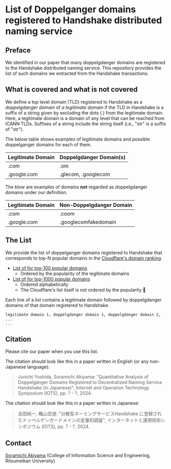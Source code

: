 # List of Doppelganger domains registered to Handshake distributed naming service

## Preface
We identified in our paper that many doppelgdanger domains are registered to the Handshake
distributed naming service. This repository provides the list of such domains we extracted from the Handshake transactions.

## What is covered and what is not covered
We define a top level domain (TLD) registered to Handshake as a _doppelgdanger domain_ of  _a legitimate domain_ if the TLD in Handshake is a suffix of a string given by excluding the dots (.) from the legitimate domain. Here, a legitimate domain is a domain of any level that can be reached from ICANN TLDs. Suffixes of a string include the string itself (i.e., "str" is a suffix of "str").

The below table shows examples of legitimate domains and possible doppelganger domains for each of them.

| Legitimate Domain | Doppelgdanger Domain(s) |
----|---- 
| .com | .om |
| .google.com | .glecom, .googlecom |

The blow are examples of domains **not** regarded as doppelgdanger domains under our definition.

| Legitimate Domain | Non-Doppelgdanger Domain |
----|---- 
| .com | .coom |
| .google.com | .googlecomfakedomain |

## The List
We provide the list of doppelganger domains registered to Handshake that corresponds to top-N popular domains 
in the [Cloudflare's domain ranking](https://radar.cloudflare.com/domains).

- [List of for top-100 popular domains](/doppelganger_domain_handshake_top_100.csv)
  - Ordered by the popularity of the legitimate domains
- [List of for top-1000 popular domains](/doppelganger_domain_handshake_top_1000.csv)
  - Ordered alphabetically
  - The Cloudflare's list itself is not ordered by the popularity :thinking: 

Each line of a list contains a legitimate domain followed by doppelgdanger domains of that domain registered to Handshake.

```
legitimate domain 1, doppelgdanger domain 1, doppelgdanger domain 2, ...
...
```

## Citation
Please cite our paper when you use this list.

The citation should look like this in a paper written in English (or any non-Japanese language):

> Junichi Yoshida, Soramichi Akiyama: "Quantitative Analysis of Doppelgänger Domains Registered to Decentralized Naming Service Handshake (in Japanese)", Internet and Operation Technology Symposium (IOTS), pp. ? - ?, 2024.

The citation should look like this in a paper written in Japanese:

> 吉田純一, 穐山空道: "分散型ネーミングサービスHandshake に登録されたドッペルゲンガードメインの定量的調査", インターネットと運用技術シンポジウム (IOTS), pp. ? - ?, 2024.

## Contact
[Soramichi Akiyama](https://www.soramichi.jp) (College of Information Science and Engineering, Ritsumeikan University)
